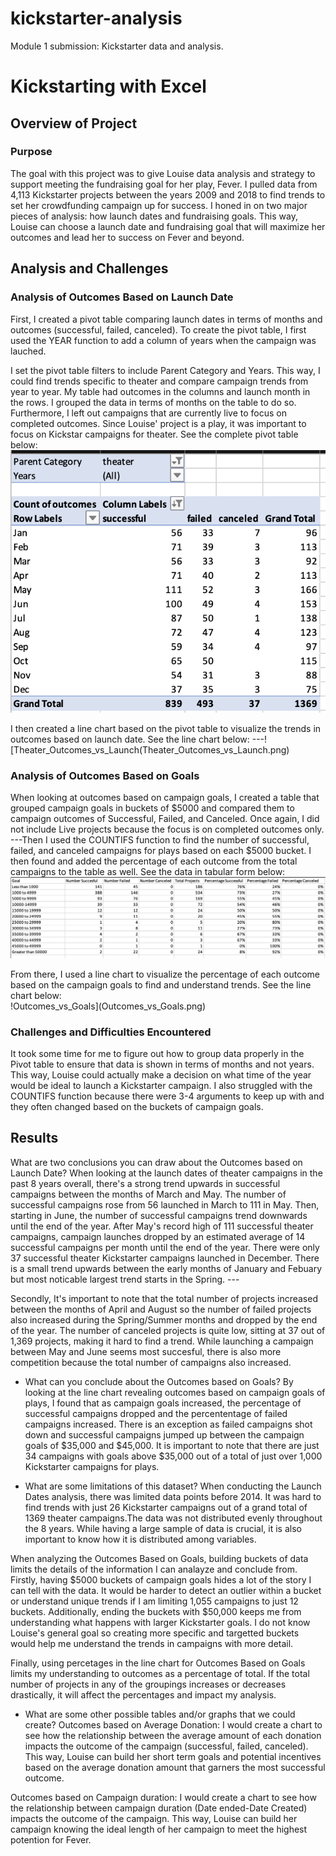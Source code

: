 # kickstarter-analysis
Module 1 submission: Kickstarter data and analysis. 
# Kickstarting with Excel

## Overview of Project

### Purpose
The goal with this project was to give Louise data analysis and strategy to support meeting the fundraising goal for her play, Fever. I pulled data from 4,113 Kickstarter projects between the years 2009 and 2018 to find trends to set her crowdfunding campaign up for success. I honed in on two major pieces of analysis: how launch dates and fundraising goals. This way, Louise can choose a launch date and fundraising goal that will maximize her outcomes and lead her to success on Fever and beyond. 

## Analysis and Challenges

### Analysis of Outcomes Based on Launch Date
First, I created a pivot table comparing launch dates in terms of months and outcomes (successful, failed, canceled). To create the pivot table, I first used the YEAR function to add a column of years when the campaign was lauched. 

I set the pivot table filters to include Parent Category and Years. This way, I could find trends specific to theater and compare campaign trends from year to year. My table had outcomes in the columns and launch month in the rows. I grouped the data in terms of months on the table to do so. Furthermore, I left out campaigns that are currently live to focus on completed outcomes. Since Louise' project is a play, it was important to focus on Kickstar campaigns for theater. See the complete pivot table below: 
<br/>![LDPivot](LDPivot.png)<br/>

I then created a line chart based on the pivot table to visualize the trends in outcomes based on  launch date. See the line chart below: ---![Theater_Outcomes_vs_Launch(Theater_Outcomes_vs_Launch.png) <br/>

### Analysis of Outcomes Based on Goals
When looking at outcomes based on campaign goals, I created a table that grouped campaign goals in buckets of $5000 and compared them to campaign outcomes of Successful, Failed, and Canceled. Once again, I did not include Live projects because the focus is on completed outcomes only. 
---Then I used the COUNTIFS function to find the number of successful, failed, and canceled campaigns for plays based on each $5000 bucket. I then found and added the percentage of each outcome from the total campaigns to the table as well. See the data in tabular form below: <br/>![OGTable](OGTable.png)<br/>

From there, I used a line chart to visualize the percentage of each outcome based on the campaign goals to find and understand trends. See the line chart below: <br/> !Outcomes_vs_Goals](Outcomes_vs_Goals.png)<br/> 

### Challenges and Difficulties Encountered
It took some time for me to figure out how to group data properly in the Pivot table to ensure that data is shown in terms of months and not years. This way, Louise could actually make a decision on what time of the year would be ideal to launch a Kickstarter campaign. I also struggled with the COUNTIFS function because there were 3-4 arguments to keep up with and they often changed based on the buckets of campaign goals.

## Results

What are two conclusions you can draw about the Outcomes based on Launch Date?
When looking at the launch dates of theater campaigns in the past 8 years overall, there's a strong trend upwards in successful campaigns between the months of March and May. The number of successful campaigns rose from 56 launched in March to 111 in May. Then, starting in June, the number of successful campaigns trend downwards until the end of the year. After May's record high of 111 successful theater campaigns, campaign launches dropped by an estimated average of 14 successful campaigns per month until the end of the year. There were only 37 successful theater Kickstarter campaigns launched in December. There is a small trend upwards between the early months of January and Febuary but most noticable largest trend starts in the Spring. ---

Secondly, It's important to note that the total number of projects increased between the months of April and August so the number of failed projects also increased during the Spring/Summer months and dropped by the end of the year.  The number of canceled projects is quite low, sitting at 37 out of 1,369 projects, making it hard to find a trend. While launching a campaign between May and June seems most succesful, there is also more competition because the total number of campaigns also increased. 

- What can you conclude about the Outcomes based on Goals?
By looking at the line chart revealing outcomes based on campaign goals of plays, I found that as campaign goals increased, the percentage of successful campaigns dropped and the percententage of failed campaigns increased. There is an exception as failed campaigns shot down and successful campaigns jumped up between the campaign goals of $35,000 and $45,000. It is important to note that there are just 34 campaigns with goals above $35,000 out of a total of just over 1,000 Kickstarter campaigns for plays. 

- What are some limitations of this dataset?
When conducting the Launch Dates analysis, there was limited data points before 2014. It was hard to find trends with just 26 Kickstarter campaigns out of a grand total of 1369 theater campaigns.The data was not distributed evenly throughout the 8 years. While having a large sample of data is crucial, it is also important to know how it is distributed among variables. 

When analyzing the Outcomes Based on Goals, building buckets of data limits the details of the information I can analayze and conclude from. Firstly, having $5000 buckets of campaign goals hides a lot of the story I can tell with the data. It would be harder to detect an outlier within a bucket or understand unique trends if I am limiting 1,055 campaigns to just 12 buckets. Additionally, ending the buckets with $50,000 keeps me from understanding what happens with larger Kickstarter goals. I do not know Louise's general goal so creating more specific and targetted buckets would help me understand the trends in campaigns with more detail. 

Finally, using percetages in the line chart for Outcomes Based on Goals limits my understanding to outcomes as a percentage of total. If the total number of projects in any of the groupings increases or decreases drastically, it will affect the percentages and impact my analysis. 

- What are some other possible tables and/or graphs that we could create?
Outcomes based on Average Donation: I would create a chart to see how the relationship between the average amount of each donation impacts the outcome of the campaign (successful, failed, canceled). This way, Louise can build her short term goals and potential incentives based on the average donation amount that garners the most successful outcome. 

Outcomes based on Campaign duration: I would create a chart to see how the relationship between campaign duration (Date ended-Date Created) impacts the outcome of the campaign. This way, Louise can build her campaign knowing the ideal length of her campaign to meet the highest potention for Fever. 
